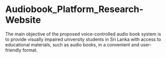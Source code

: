 # Audiobook_Platform_Research-Website
The main objective of the proposed voice-controlled audio book system is to provide visually impaired university students in Sri Lanka with access to educational materials, such as audio books, in a convenient and user-friendly format.
